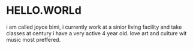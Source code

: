 # HELLO.WORLd
i am called joyce bimi, i currently work at a sinior living facility and take classes at century
i have a very active 4 year old.
love art and culture wit music most preffered.
